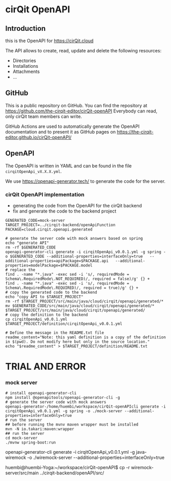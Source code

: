 # cirQit OpenAPI

## Introduction
this is the OpenAPI for https://cirQit.cloud

The API allows to create, read, update and delete the following resources:
- Directories
- Installations
- Attachments
- ...


## GitHub
This is a public repository on GitHub. You can find the repository at https://github.com/the-cirqit-editor/cirQit-openAPI
Everybody can read, only cirQit team members can write.

GitHub Actions are used to automatically generate the OpenAPI documentation and to present it as GitHub pages on
https://the-cirqit-editor.github.io/cirQit-openAPI/

## OpenAPI
The OpenAPI is written in YAML and can be found in the file `cirqitOpenApi_vX.X.X.yml`.

We use https://openapi-generator.tech/ to generate the code for the server.

### cirQit OpenAPI implementation
* generating the code from the OpenAPI for the cirQit backend
* fix and generate the code to the backend project

```aiignore
GENERATED_CODE=mock-server
TARGET_PROJECT=../cirqit-backend/openApiFunction
PACKAGE=cloud.cirqit.openapi.generated

# generate the server code with mock answers based on spring
echo "generate API"
rm -rf $GENERATED_CODE
openapi-generator-cli generate -i cirqitOpenApi_v0.0.1.yml -g spring -o $GENERATED_CODE --additional-properties=interfaceOnly=true   --additional-properties=apiPackage=$PACKAGE.api   --additional-properties=modelPackage=$PACKAGE.model
# replace the
find . -name "*.java" -exec sed -i 's/, requiredMode = Schema\.RequiredMode\.NOT_REQUIRED)/, required = false)/g' {} +
find . -name "*.java" -exec sed -i 's/, requiredMode = Schema\.RequiredMode\.REQUIRED)/, required = true)/g' {} +
# copy the generated code to the backend
echo "copy API to $TARGET_PROJECT"
rm -rf $TARGET_PROJECT/src/main/java/cloud/cirqit/openapi/generated/*
mv $GENERATED_CODE/src/main/java/cloud/cirqit/openapi/generated/* $TARGET_PROJECT/src/main/java/cloud/cirqit/openapi/generated/
# copy the definition to the backend
cp cirqitOpenApi_v0.0.1.yml $TARGET_PROJECT/definition/cirqitOpenApi_v0.0.1.yml

# Define the message in the README.txt file
readme_content="Note: this yaml definition is a copy of the definition in $(pwd). Do not modify here but only in the source location."
echo "$readme_content" > $TARGET_PROJECT/definition/README.txt
```






# TRIAL AND ERROR
### mock server
```aiignore
# install openapi-generator-cli
npm install @openapitools/openapi-generator-cli -g
# generate the server code with mock answers
openapi-generator-/home/huembi/workspace/cirQit-openAPIcli generate -i cirqitOpenApi_v0.0.1.yml -g spring -o ./mock-server --additional-properties=interfaceOnly=true
# run the server
## before running the mvnv maven wrapper must be installed
mvn -N io.takari:maven:wrapper
## run the server
cd mock-server
./mvnw spring-boot:run

```

openapi-generator-cli generate -i cirqitOpenApi_v0.0.1.yml -g java-wiremock -o ./wiremock-server --additional-properties=interfaceOnly=true

huembi@huembi-Yoga:~/workspace/cirQit-openAPI$ cp -r wiremock-server/src/main ../cirqit-backend/openAPI/src/
